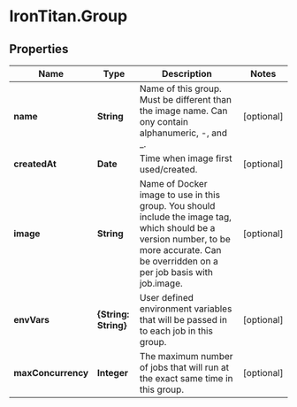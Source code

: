 # IronTitan.Group

## Properties
Name | Type | Description | Notes
------------ | ------------- | ------------- | -------------
**name** | **String** | Name of this group. Must be different than the image name. Can ony contain alphanumeric, -, and _. | [optional] 
**createdAt** | **Date** | Time when image first used/created. | [optional] 
**image** | **String** | Name of Docker image to use in this group. You should include the image tag, which should be a version number, to be more accurate. Can be overridden on a per job basis with job.image. | [optional] 
**envVars** | **{String: String}** | User defined environment variables that will be passed in to each job in this group. | [optional] 
**maxConcurrency** | **Integer** | The maximum number of jobs that will run at the exact same time in this group. | [optional] 


